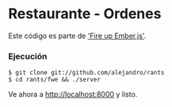 # Restaurante - Ordenes

Este código es parte de ['Fire up Ember.js'](https://peepcode.com/products/emberjs).

### Ejecución

    $ git clone git://github.com/alejandro/rants
    $ cd rants/fwe && ./server

Ve ahora a [http://localhost:8000]() y listo.
